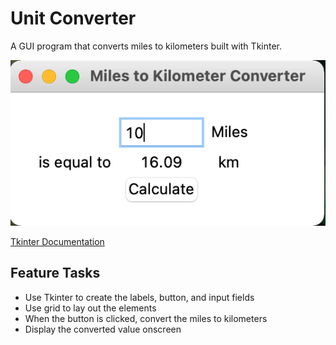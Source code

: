 # Unit Converter
A GUI program that converts miles to kilometers built with Tkinter.

![Converter screenshot](miles_to_km_converter.png)

[Tkinter Documentation](http://tcl.tk/man/tcl8.6/contents.htm)

## Feature Tasks
- Use Tkinter to create the labels, button, and input fields
- Use grid to lay out the elements
- When the button is clicked, convert the miles to kilometers
- Display the converted value onscreen